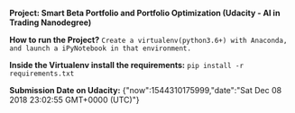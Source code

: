 **Project: Smart Beta Portfolio and Portfolio Optimization (Udacity - AI in Trading Nanodegree)**


**How to run the Project?**
`Create a virtualenv(python3.6+) with Anaconda, and launch a iPyNotebook in that environment.
`

**Inside the Virtualenv install the requirements:**
`pip install -r requirements.txt`


**Submission Date on Udacity:**
{"now":1544310175999,"date":"Sat Dec 08 2018 23:02:55 GMT+0000 (UTC)"}